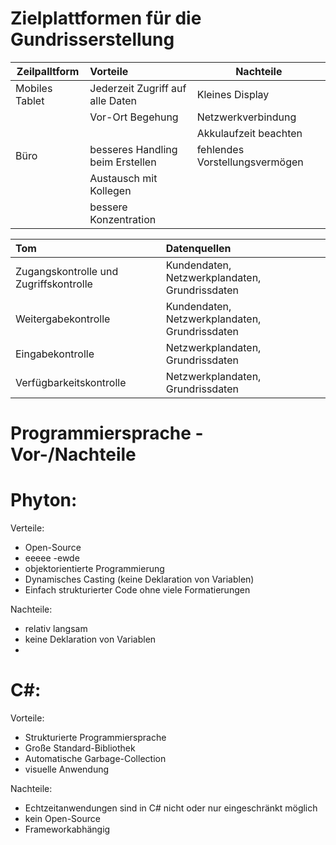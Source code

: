 # Zielplattformen für die Gundrisserstellung 

| Zeilpalltform  | Vorteile                         | Nachteile                      |
| -------------- | :--------------------------------| -------------------------------|
| Mobiles Tablet | Jederzeit Zugriff auf alle Daten | Kleines Display                |
|                | Vor-Ort Begehung                 | Netzwerkverbindung             |
|                |                                  | Akkulaufzeit beachten          |
| Büro           | besseres Handling beim Erstellen | fehlendes Vorstellungsvermögen |
|                | Austausch mit Kollegen           |                                |
|                | bessere Konzentration            |                                |



| Tom                                    | Datenquellen                                   | 
| :------------------------------------- | :--------------------------------------------- | 
| Zugangskontrolle und Zugriffskontrolle | Kundendaten, Netzwerkplandaten, Grundrissdaten | 
| Weitergabekontrolle                    | Kundendaten, Netzwerkplandaten, Grundrissdaten |
| Eingabekontrolle                       | Netzwerkplandaten, Grundrissdaten              |
| Verfügbarkeitskontrolle                | Netzwerkplandaten, Grundrissdaten              |

# Programmiersprache - Vor-/Nachteile

# Phyton:

Verteile:
- Open-Source
- eeeee
-ewde
- objektorientierte Programmierung  
- Dynamisches Casting (keine Deklaration von Variablen)
- Einfach strukturierter Code ohne viele Formatierungen

Nachteile:
- relativ langsam
- keine Deklaration von Variablen
- 

# C#:

Vorteile:
- Strukturierte Programmiersprache
- Große Standard-Bibliothek
- Automatische Garbage-Collection
- visuelle Anwendung


Nachteile:
- Echtzeitanwendungen sind in C# nicht oder nur eingeschränkt möglich
- kein Open-Source
- Frameworkabhängig

